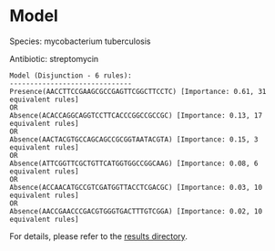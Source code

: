 
# Model

Species: mycobacterium tuberculosis

Antibiotic: streptomycin

```
Model (Disjunction - 6 rules):
------------------------------
Presence(AACCTTCCGAAGCGCCGAGTTCGGCTTCCTC) [Importance: 0.61, 31 equivalent rules]
OR
Absence(ACACCAGGCAGGTCCTTCACCCGGCCGCCGC) [Importance: 0.13, 17 equivalent rules]
OR
Absence(AACTACGTGCCAGCAGCCGCGGTAATACGTA) [Importance: 0.15, 3 equivalent rules]
OR
Absence(ATTCGGTTCGCTGTTCATGGTGGCCGGCAAG) [Importance: 0.08, 6 equivalent rules]
OR
Absence(ACCAACATGCCGTCGATGGTTACCTCGACGC) [Importance: 0.03, 10 equivalent rules]
OR
Absence(AACCGAACCCGACGTGGGTGACTTTGTCGGA) [Importance: 0.02, 10 equivalent rules]

```

For details, please refer to the [results directory](../../../../../results/scm_b/mycobacterium+tuberculosis/streptomycin/repeat_0/).


